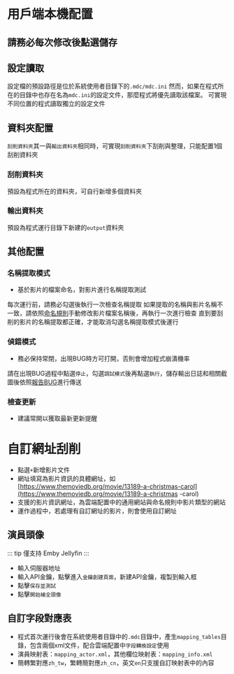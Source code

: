 # 用戶端本機配置

## 請務必每次修改後點選儲存

## 設定讀取
設定檔的預設路徑是位於系統使用者目錄下的`.mdc/mdc.ini`
然而，如果在程式所在的目錄中也存在名為`mdc.ini`的設定文件，那麼程式將優先讀取該檔案。 可實現不同位置的程式讀取獨立的設定文件

## 資料夾配置
`刮削資料夾`其一與`輸出資料夾`相同時，可實現`刮削資料夾`下刮削與整理，只能配置1個刮削資料夾
### 刮削資料夾
預設為程式所在的資料夾，可自行新增多個資料夾
### 輸出資料夾
預設為程式運行目錄下新建的`output`資料夾

## 其他配置
### 名稱提取模式
* 基於影片的檔案命名，對影片進行名稱提取測試

每次運行前，請務必勾選後執行一次檢查名稱提取
如果提取的名稱與影片名稱不一致，請依照[命名規則](/cht/naming.md)手動修改影片檔案名稱後，再執行一次進行檢查
直到要刮削的影片的名稱提取都正確，才能取消勾選名稱提取模式後運行

### 偵錯模式
* 務必保持常閉，出現BUG時方可打開，否則會增加程式崩潰機率

請在出現BUG過程中點選`停止`，勾選`調試模式`後再點選`執行`，儲存輸出日誌和相關截圖後依照[報告BUG](/cht/bug_report.md)進行傳送

### 檢查更新
* 建議常開以獲取最新更新提醒

# 自訂網址刮削
* 點選`+`新增影片文件
* 網址填寫為影片資訊的具體網址，如[https://www.themoviedb.org/movie/13189-a-christmas-carol](https://www.themoviedb.org/movie/13189-a-christmas -carol)
* 支援的影片資訊網址，為雲端配置中的通用網站與命名規則中影片類型的網站
* 運作過程中，若處理有自訂網址的影片，則會使用自訂網址

## 演員頭像

::: tip
僅支持 Emby Jellyfin
:::

* 輸入伺服器地址
* 輸入API金鑰，點擊進入`金鑰創建頁面`，新建API金鑰，複製到輸入框
* 點擊`保存並測試`
* 點擊`開始補全頭像`

## 自訂字段對應表
* 程式首次運行後會在系統使用者目錄中的`.mdc`目錄中，產生`mapping_tables`目錄，包含兩個xml文件，配合雲端配置中`字段轉換設定`使用
* 演員映射表：`mapping_actor.xml`，其他欄位映射表：`mapping_info.xml`
* 簡轉繁對應`zh_tw`，繁轉簡對應`zh_cn`，英文`en`只支援自訂映射表中的內容
